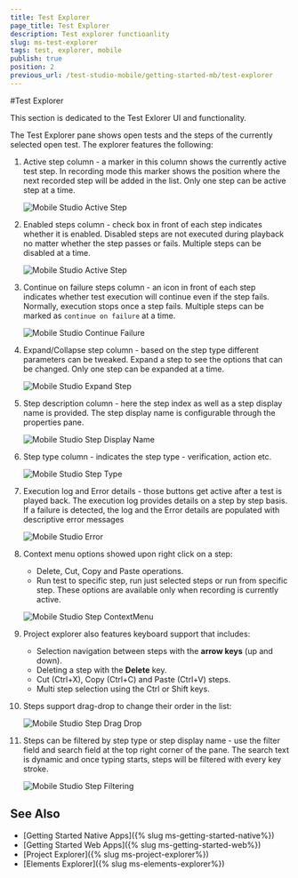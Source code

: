 ```yaml
---
title: Test Explorer
page_title: Test Explorer
description: Test explorer functioanlity
slug: ms-test-explorer
tags: test, explorer, mobile
publish: true
position: 2
previous_url: /test-studio-mobile/getting-started-mb/test-explorer
---
```

#Test Explorer

This section is dedicated to the Test Exlorer UI and functionality.

The Test Explorer pane shows open tests and the steps of the currently selected open test. The explorer features the following:

1. Active step column - a marker in this column shows the currently active test step. In recording mode this marker shows the position where the next recorded step will be added in the list. Only one step can be active step at a time.

	![Mobile Studio Active Step](/img/test-studio-mobile/getting-started-mb/test-explorer/mobile-studio-active-step.png)

2. Enabled steps column - check box in front of each step indicates whether it is enabled. Disabled steps are not executed during playback no matter whether the step passes or fails. Multiple steps can be disabled at a time.

	![Mobile Studio Active Step](/img/test-studio-mobile/getting-started-mb/test-explorer/mobile-studio-enabled-steps.png)

3. Continue on failure steps column - an icon in front of each step indicates whether test execution will continue even if the step fails. Normally, execution stops once a step fails. Multiple steps can be marked as `continue on failure` at a time.

	![Mobile Studio Continue Failure](/img/test-studio-mobile/getting-started-mb/test-explorer/mobile-studio-continue-failure.png)

4. Expand/Collapse step column - based on the step type different parameters can be tweaked. Expand a step to see the options that can be changed. Only one step can be expanded at a time.

	![Mobile Studio Expand Step](/img/test-studio-mobile/getting-started-mb/test-explorer/mobile-studio-expand-step.png)

5. Step description column - here the step index as well as a step display name is provided. The step display name is configurable through the properties pane.

	![Mobile Studio Step Display Name](/img/test-studio-mobile/getting-started-mb/test-explorer/mobile-studio-step-displayname.png)

6. Step type column - indicates the step type - verification, action etc.

	![Mobile Studio Step Type](/img/test-studio-mobile/getting-started-mb/test-explorer/mobile-studio-step-type.png)

7. Execution log and Error details - those buttons get active after a test is played back. The execution log provides details on a step by step basis. If a failure is detected, the log and the Error details are populated with descriptive error messages

	![Mobile Studio Error](/img/test-studio-mobile/getting-started-mb/test-explorer/mobile-studio-error.png)

8. Context menu options showed upon right click on a step:

	* Delete, Cut, Copy and Paste operations.
	* Run test to specific step, run just selected steps or run from specific step. These options are available only when recording is currently active.

	![Mobile Studio Step ContextMenu](/img/test-studio-mobile/getting-started-mb/test-explorer/mobile-studio-test-contextmenu.png)

9. Project explorer also features keyboard support that includes:

	* Selection navigation between steps with the **arrow keys** (up and down).
	* Deleting a step with the **Delete** key.
	* Cut (Ctrl+X), Copy (Ctrl+C) and Paste (Ctrl+V) steps.
	* Multi step selection using the Ctrl or Shift keys.

10. Steps support drag-drop to change their order in the list:

	![Mobile Studio Step Drag Drop](/img/test-studio-mobile/getting-started-mb/test-explorer/mobile-studio-step-dragdrop.png)

11. Steps can be filtered by step type or step display name - use the filter field and search field at the top right corner of the pane. The search text is dynamic and once typing starts, steps will be filtered with every key stroke.

	![Mobile Studio Step Filtering](/img/test-studio-mobile/getting-started-mb/test-explorer/mobile-studio-step-filtering.png)


See Also
--------

* [Getting Started Native Apps]({% slug ms-getting-started-native%})
* [Getting Started Web Apps]({% slug ms-getting-started-web%})
* [Project Explorer]({% slug ms-project-explorer%})
* [Elements Explorer]({% slug ms-elements-explorer%})